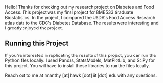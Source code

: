 Hello! Thanks for checking out my research project on Diabetes and Food Access. This project was my final project for BME533 Graduate Biostatistics. In the project, I compared the USDA's Food Access Research atlas data to the CDC's Diabetes Database. The results were interesting and I greatly enjoyed the project.

## Running this Project
If you're interested in replicating the results of this project, you can run the Python files locally. I used Pandas, StatsModels, MatPlotLib, and SciPy for this project. You will have to install these libraries to run the files locally.

Reach out to me at rmanthy [at] hawk [dot] iit [dot] edu with any questions.
